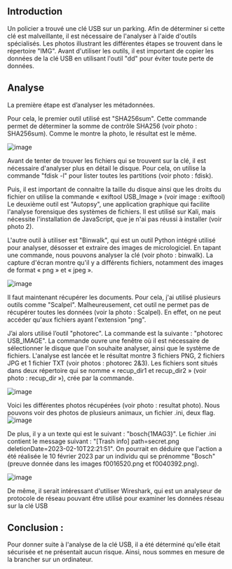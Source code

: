 ﻿## Introduction


Un policier a trouvé une clé USB sur un parking. Afin de déterminer si cette clé est malveillante, il est nécessaire de l'analyser à l'aide d'outils spécialisés.
Les photos illustrant les différentes étapes se trouvent dans le répertoire "IMG". Avant d'utiliser les outils, il est important de copier les données de la clé USB en utilisant l'outil "dd" pour éviter toute perte de données.
 
## Analyse 

La première étape est d’analyser les métadonnées.

Pour cela, le premier outil utilisé est "SHA256sum". Cette commande permet de déterminer la somme de contrôle SHA256 (voir photo : SHA256sum). Comme le montre la photo, le résultat est le même.


![image](https://user-images.githubusercontent.com/125276800/218699761-22c01409-0150-491d-a079-e27c9a0f0e05.png)

Avant de tenter de trouver les fichiers qui se trouvent sur la clé, il est nécessaire d'analyser plus en détail le disque. Pour cela, on utilise la commande "fdisk -l" pour lister toutes les partitions (voir photo : fdisk).  

Puis, il est important de connaitre la taille du disque ainsi que les droits du fichier on utilise la commande « exiftool USB_Image » (voir image : exiftool)
Le deuxième outil est "Autopsy", une application graphique qui facilite l'analyse forensique des systèmes de fichiers. Il est utilisé sur Kali, mais nécessite l'installation de JavaScript, que je n'ai pas réussi à installer (voir photo 2).

L'autre outil à utiliser est "Binwalk", qui est un outil Python intégré utilisé pour analyser, désosser et extraire des images de micrologiciel. En tapant une commande, nous pouvons analyser la clé (voir photo : binwalk). La capture d'écran montre qu'il y a différents fichiers, notamment des images de format « png » et « jpeg ». 

![image](https://user-images.githubusercontent.com/125276800/218701486-d7336de3-ff54-44c3-998c-971e37bf5e3f.png)

Il faut maintenant récupérer les documents. Pour cela, j'ai utilisé plusieurs outils comme "Scalpel". Malheureusement, cet outil ne permet pas de récupérer toutes les données (voir la photo : Scalpel). En effet, on ne peut accéder qu'aux fichiers ayant l'extension "png".

J’ai alors utilisé l’outil "photorec". La commande est la suivante : "photorec USB_IMAGE". La commande ouvre une fenêtre où il est nécessaire de sélectionner le disque que l'on souhaite analyser, ainsi que le système de fichiers. L'analyse est lancée et le résultat montre 3 fichiers PNG, 2 fichiers JPG et 1 fichier TXT (voir photos : photorec 2&3). Les fichiers sont situés dans deux répertoire qui se nomme « recup_dir1 et recup_dir2 » (voir photo : recup_dir »), crée par la commande.

![image](https://user-images.githubusercontent.com/125276800/218700611-c88d4fa2-7689-42a5-91b3-7b2bd6fd3a6e.png)



Voici les différentes photos récupérées (voir photo : resultat photo). Nous pouvons voir des photos de plusieurs animaux, un fichier .ini, deux flag.
![image](https://user-images.githubusercontent.com/125276800/218700061-3070b806-ee18-4f69-a058-56ed906d73cb.png)

De plus, il y a un texte qui est le suivant : "bosch{1MAG3}". Le fichier .ini contient le message suivant : "[Trash info] path=secret.png deletionDate=2023-02-10T22:21:51". On pourrait en déduire que l'action a été réalisée le 10 février 2023 par un individu qui se prénomme "Bosch" (preuve donnée dans les images f0016520.png et f0040392.png).

![image](https://user-images.githubusercontent.com/125276800/218700731-1b42ec01-da4a-4d83-919a-760250ee6280.png)

De même, il serait intéressant d'utiliser Wireshark, qui est un analyseur de protocole de réseau pouvant être utilisé pour examiner les données réseau sur la clé USB



## Conclusion :

Pour donner suite à l'analyse de la clé USB, il a été déterminé qu'elle était sécurisée et ne présentait aucun risque. Ainsi, nous sommes en mesure de la brancher sur un ordinateur.









